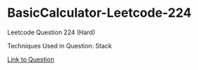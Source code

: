 # BasicCalculator-Leetcode-224

Leetcode Question 224 (Hard)

Techniques Used in Question:
Stack

[Link to Question](https://leetcode.com/problems/basic-calculator/)

